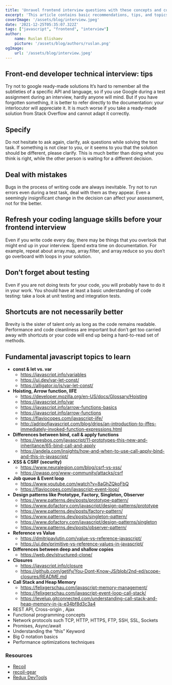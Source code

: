 ```yaml
---
title: 'Unravel frontend interview questions with these concepts and core knowledge'
excerpt: 'This article contains basic recommendations, tips, and topics to which will facilitate a technical interview for a front-end developer.'
coverImage: '/assets/blog/interview.jpeg'
date: '2021-12-25T05:35:07.322Z'
tags: ["javascript", "frontend", "interview"]
author:
    name: Ruslan Elishaev
    picture: '/assets/blog/authors/ruslan.png'
ogImage:
    url: '/assets/blog/interview.jpeg'
---
```


## Front-end developer technical interview: tips

Try not to google ready-made solutions
It’s hard to remember all the subtleties of a specific API and language, so if you use Google during a test assignment during an interview, hardly anyone will mind. But if you have forgotten something, it is better to refer directly to the documentation: your interlocutor will appreciate it. It is much worse if you take a ready-made solution from Stack Overflow and cannot adapt it correctly.

## Specify

Do not hesitate to ask again, clarify, ask questions while solving the test task. If something is not clear to you, or it seems to you that the solution should be different, please clarify. This is much better than doing what you think is right, while the other person is waiting for a different decision.

## Deal with mistakes

Bugs in the process of writing code are always inevitable. Try not to run errors even during a test task, deal with them as they appear. Even a seemingly insignificant change in the decision can affect your assessment, not for the better.

## Refresh your coding language skills before your frontend interview

Even if you write code every day, there may be things that you overlook that might end up in your interview. Spend extra time on documentation. For example, repeat about array.map, array.filter, and array.reduce so you don’t go overboard with loops in your solution.

## Don’t forget about testing

Even if you are not doing tests for your code, you will probably have to do it in your work. You should have at least a basic understanding of code testing: take a look at unit testing and integration tests.

## Shortcuts are not necessarily better

Brevity is the sister of talent only as long as the code remains readable. Performance and code cleanliness are important but don’t get too carried away with shortcuts or your code will end up being a hard-to-read set of methods.

## Fundamental javascript topics to learn

- **const & let vs. var**
    - <https://javascript.info/variables>
    - <https://ui.dev/var-let-const/>
    - <https://alligator.io/js/var-let-const/>
- **Hoisting, Arrow function, IIFE**
  - <https://developer.mozilla.org/en-US/docs/Glossary/Hoisting>
  - <https://javascript.info/var>
  - <https://javascript.info/arrow-functions-basics>
  - <https://javascript.info/arrow-functions>
  - <https://flaviocopes.com/javascript-iife/>
  - <http://adripofjavascript.com/blog/drips/an-introduction-to-iffes-immediately-invoked-function-expressions.html>
- **Differences between bind, call & apply functions**
  - <https://wesbos.com/javascript/11-prototypes-this-new-and-inheritance/65-bind-call-and-apply>
  - <https://andela.com/insights/how-and-when-to-use-call-apply-bind-and-this-in-javascript/>
- **XSS & CSRF (security)**
  - <https://www.neuralegion.com/blog/csrf-vs-xss/>
  - <https://owasp.org/www-community/attacks/csrf>
- **Job queue & Event loop**
  - <https://www.youtube.com/watch?v=8aGhZQkoFbQ>
  - <https://flaviocopes.com/javascript-event-loop/>
- **Design patterns like Prototype, Factory, Singleton, Observer**
  - <https://www.patterns.dev/posts/prototype-pattern/>
  - <https://www.dofactory.com/javascript/design-patterns/prototype>
  - <https://www.patterns.dev/posts/factory-pattern/>
  - <https://www.patterns.dev/posts/singleton-pattern/>
  - <https://www.dofactory.com/javascript/design-patterns/singleton>
  - <https://www.patterns.dev/posts/observer-pattern/>
- **Reference vs Value**
  - <https://dmitripavlutin.com/value-vs-reference-javascript/>
  - <https://ui.dev/primitive-vs-reference-values-in-javascript/>
- **Differences between deep and shallow copies**
  - <https://web.dev/structured-clone/>
- **Closures**
  - <https://javascript.info/closure>
  - <https://github.com/getify/You-Dont-Know-JS/blob/2nd-ed/scope-closures/README.md>
- **Call Stack and Heap Memory**
  - <https://felixgerschau.com/javascript-memory-management/>
  - <https://felixgerschau.com/javascript-event-loop-call-stack/>
  - <https://levelup.gitconnected.com/understanding-call-stack-and-heap-memory-in-js-e34bf8d3c3a4>
- REST API, Cross-origin , Ajax
- Functional programming concepts
- Network protocols such TCP, HTTP, HTTPS, FTP, SSH, SSL, Sockets
- Promises, Async/await
- Understanding the “this” Keyword
- Big O notation basics
- Performance optimizations techniques

### Resources
- [Recoil](https://recoiljs.org/)
- [recoil-gear](https://github.com/creotip/recoil-gear)
- [Redux DevTools](https://github.com/zalmoxisus/redux-devtools-extension)